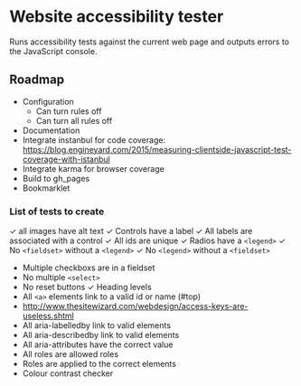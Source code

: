 # Website accessibility tester

Runs accessibility tests against the current web page and
outputs errors to the JavaScript console.

## Roadmap

- Configuration
  - Can turn rules off
  - Can turn all rules off
- Documentation
- Integrate instanbul for code coverage:
  https://blog.engineyard.com/2015/measuring-clientside-javascript-test-coverage-with-istanbul
- Integrate karma for browser coverage
- Build to gh_pages
- Bookmarklet

### List of tests to create

✓ all images have alt text
✓ Controls have a label
✓ All labels are associated with a control
✓ All ids are unique
✓ Radios have a `<legend>`
✓ No `<fieldset>` without a `<legend>`
✓ No `<legend>` without a `<fieldset>`
- Multiple checkboxs are in a fieldset
- No multiple `<select>`
- No reset buttons
✓ Heading levels
- All `<a>` elements link to a valid id or name (#top)
- http://www.thesitewizard.com/webdesign/access-keys-are-useless.shtml
- All aria-labelledby link to valid elements
- All aria-describedby link to valid elements
- All aria-attributes have the correct value
- All roles are allowed roles
- Roles are applied to the correct elements
- Colour contrast checker
